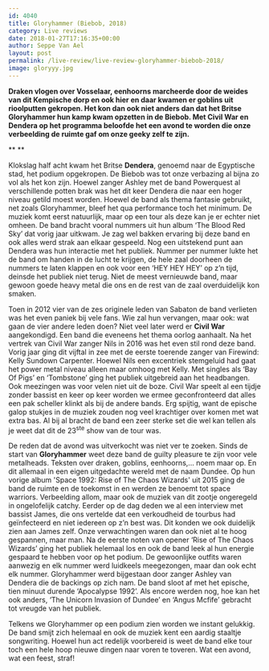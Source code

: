 ```yaml
---
id: 4040
title: Gloryhammer (Biebob, 2018)
category: Live reviews
date: 2018-01-27T17:16:35+00:00
author: Seppe Van Ael
layout: post
permalink: /live-review/live-review-gloryhammer-biebob-2018/
image: gloryyy.jpg
---
```

**Draken vlogen over Vosselaar, eenhoorns marcheerde door de weides van dit Kempische dorp en ook hier en daar kwamen er goblins uit rioolputten gekropen. Het kon dan ook niet anders dan dat het Britse Gloryhammer hun kamp kwam opzetten in de Biebob. Met Civil War en Dendera op het programma beloofde het een avond te worden die onze verbeelding de ruimte gaf om onze geeky zelf te zijn.**

** **

Klokslag half acht kwam het Britse **Dendera**, genoemd naar de Egyptische stad, het podium opgekropen. De Biebob was tot onze verbazing al bijna zo vol als het kon zijn. Hoewel zanger Ashley met de band Powerquest al verschillende potten brak was het dit keer Dendera die naar een hoger niveau getild moest worden. Hoewel de band als thema fantasie gebruikt, net zoals Gloryhammer, bleef het qua performance toch het minimum. De muziek komt eerst natuurlijk, maar op een tour als deze kan je er echter niet omheen. De band bracht vooral nummers uit hun album ‘The Blood Red Sky’ dat vorig jaar uitkwam. Je zag wel bakken ervaring bij deze band en ook alles werd strak aan elkaar gespeeld. Nog een uitstekend punt aan Dendera was hun interactie met het publiek. Nummer per nummer lukte het de band om handen in de lucht te krijgen, de hele zaal doorheen de nummers te laten klappen en ook voor een ‘HEY HEY HEY’ op z’n tijd, deinsde het publiek niet terug. Niet de meest vernieuwde band, maar gewoon goede heavy metal die ons en de rest van de zaal overduidelijk kon smaken.

Toen in 2012 vier van de zes originele leden van Sabaton de band verlieten was het even paniek bij vele fans. Wie zal hun vervangen, maar ook: wat gaan de vier andere leden doen? Niet veel later werd er **Civil War** aangekondigd. Een band die eveneens het thema oorlog aanhaalt. Na het vertrek van Civil War zanger Nils in 2016 was het even stil rond deze band. Vorig jaar ging dit vijftal in zee met de eerste toerende zanger van Firewind: Kelly Sundown Carpenter. Hoewel Nils een excentriek stemgeluid had gaat het power metal niveau alleen maar omhoog met Kelly. Met singles als ‘Bay Of Pigs’ en ‘Tombstone’ ging het publiek uitgebreid aan het headbangen. Ook meezingen was voor velen niet uit de boze. Civil War speelt al een tijdje zonder bassist en keer op keer worden we ermee geconfronteerd dat alles een pak scheller klinkt als bij de andere bands. Erg spijtig, want de epische galop stukjes in de muziek zouden nog veel krachtiger over komen met wat extra bas. Al bij al bracht de band een zeer sterke set die wel kan tellen als je weet dat dit de 23<sup>ste</sup> show van de tour was.

De reden dat de avond was uitverkocht was niet ver te zoeken. Sinds de start van **Gloryhammer** weet deze band de guilty pleasure te zijn voor vele metalheads. Teksten over draken, goblins, eenhoorns,… noem maar op. En dit allemaal in een eigen uitgedachte wereld met de naam Dundee. Op hun vorige album 'Space 1992: Rise of The Chaos Wizards' uit 2015 ging de band de ruimte en de toekomst in en werden ze benoemt tot space warriors. Verbeelding allom, maar ook de muziek van dit zootje ongeregeld in ongelofelijk catchy. Eerder op de dag deden we al een interview met bassist James, die ons vertelde dat een verkoudheid de tourbus had geïnfecteerd en niet iedereen op z’n best was. Dit konden we ook duidelijk zien aan James zelf. Onze verwachtingen waren dan ook niet al te hoog gespannen, maar man. Na de eerste noten van opener ‘Rise of The Chaos Wizards’ ging het publiek helemaal los en ook de band leek al hun energie gespaard te hebben voor op het podium. De gewoonlijke outfits waren aanwezig en elk nummer werd luidkeels meegezongen, maar dan ook echt elk nummer. Gloryhammer werd bijgestaan door zanger Ashley van Dendera die de backings op zich nam. De band sloot af met het epische, tien minuut durende ‘Apocalypse 1992’. Als encore werden nog, hoe kan het ook anders, ‘The Unicorn Invasion of Dundee’ en ‘Angus Mcfife’ gebracht tot vreugde van het publiek.

Telkens we Gloryhammer op een podium zien worden we instant gelukkig. De band smijt zich helemaal en ook de muziek kent een aardig staaltje songwriting. Hoewel hun act redelijk voorbereid is weet de band elke tour toch een hele hoop nieuwe dingen naar voren te toveren. Wat een avond, wat een feest, straf!